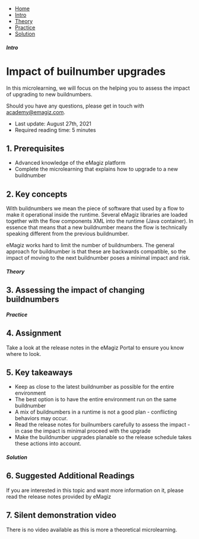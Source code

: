 <div class="ez-academy">
    <div class="ez-academy__body">
        <main class="micro-learning">
        <ul class="doc-nav">
            <li class="doc-nav__item"><a href="../../docs/fundamental/index_academy_fundamental_emagiz-cloud" class="doc-nav__link">Home</a></li>
            <li class="doc-nav__item"><a href="#intro" class="doc-nav__link">Intro</a></li>
            <li class="doc-nav__item"><a href="#theory" class="doc-nav__link">Theory</a></li>
            <li class="doc-nav__item"><a href="#practice" class="doc-nav__link">Practice</a></li>
            <li class="doc-nav__item"><a href="#solution" class="doc-nav__link">Solution</a></li>
        </ul>
<div class="doc">
 
##### Intro

# Impact of builnumber upgrades
 
In this microlearning, we will focus on the helping you to assess the impact of upgrading to new buildnumbers. 

Should you have any questions, please get in touch with academy@emagiz.com.

- Last update: August 27th, 2021
- Required reading time: 5 minutes

## 1. Prerequisites
- Advanced knowledge of the eMagiz platform
- Complete the microlearning that explains how to upgrade to a new buildnumber


## 2. Key concepts
With buildnumbers we mean the piece of software that used by a flow to make it operational inside the runtime. Several eMagiz libraries are loaded together with the flow components XML into the runtime (Java container). In essence that means that a new buildnumber means the flow is technically speaking different from the previous buildnumber.

eMagiz works hard to limit the number of buildnumbers. The general approach for buildnumber is that these are backwards compatible, so the impact of moving to the next buildnumber poses a minimal impact and risk.

##### Theory
  
## 3. Assessing the impact of changing buildnumbers


##### Practice

## 4. Assignment

Take a look at the release notes in the eMagiz Portal to ensure you know where to look.

## 5. Key takeaways

- Keep as close to the latest buildnumber as possible for the entire environment
- The best option is to have the entire environment run on the same buildnumber 
- A mix of buildnumbers in a runtime is not a good plan - conflicting behaviors may occur.
- Read the release notes for builnumbers carefully to assess the impact - in case the impact is minimal proceed with the upgrade
- Make the buildnumber upgrades planable so the release schedule takes these actions into account.

##### Solution

## 6. Suggested Additional Readings

If you are interested in this topic and want more information on it, please read the release notes provided by eMagiz

## 7. Silent demonstration video

There is no video available as this is more a theoretical microlearning.

</div>
</main>
</div>
</div>